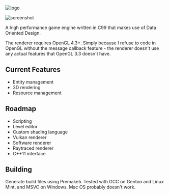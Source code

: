 ![logo](https://raw.githubusercontent.com/veridisquot/alice/master/sandbox/res/splash.png)

![screenshot](https://raw.githubusercontent.com/veridisquot/alice/master/screenshots/001.png)

A high performance game engine written in C99 that makes
use of Data Oriented Design.

The renderer requires OpenGL 4.3+. Simply because I refuse
to code in OpenGL without the message callback feature -
the renderer doesn't use any actual features that OpenGL 3.3
doesn't have.

## Current Features
 - Entity management
 - 3D rendering
 - Resource management

## Roadmap
 - Scripting
 - Level editor
 - Custom shading language
 - Vulkan renderer
 - Software renderer
 - Raytraced renderer
 - C++11 interface

## Building
Generate build files using Premake5. Tested with GCC
on Gentoo and Linux Mint, and MSVC on Windows. Mac OS
probably doesn't work.